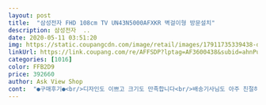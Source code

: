 ```yaml
---
layout: post 
title:  "삼성전자 FHD 108cm TV UN43N5000AFXKR 벽걸이형 방문설치" 
description: 삼성전자  ..
date: 2020-05-11 03:51:20 
img: https://static.coupangcdn.com/image/retail/images/17911735339438-de053924-75d8-4ae9-9398-27a03e813975.jpg 
linkUrl: https://link.coupang.com/re/AFFSDP?lptag=AF3600438&subid=ahnPublicAsk&pageKey=313652796&itemId=1004134382&vendorItemId=5433811396&traceid=V0-113-c0394d0e99c7a413 
categories: [1016] 
color: FFB2D9 
price: 392660 
author: Ask View Shop 
cont:  "●구매후기●<br/>디자인도 이쁘고 크기도 만족합니다<br/>배송기사님도 아주 친절하시고 설치도 깔끔하게 해주셨어요.<br/> 음질, 반응속도 좋습니다.<br/> 화질은 적당하구, 밝기나 명암의 세부조절은 별로 효용은 없는듯.<br/> 그냥 표준으로 해놓으면 적당해요.<br/><br/>배송도 빠르고 기사님도 너무친절하게 설치를 깔끔하게 해주시고 삼성tv인데 가격이 싸가지고 화질이 안좋을까봐 고민을 많이했었는데 괜한걱정을 했네요 화질도 좋고 잘나오네요 가성비 최고인것같네요 너무 좋아요~^^<br/>스탠드 높이를 조절하지 못해 아쉽지만 티비다이로 커버되버됩니다<br/>전에도 거실에서 삼성티비보다가 이점이 불편해서 엘지꺼로 바꾼건데 개선이 안되었네요.<br/><br/>추천합니다<br/>큰 단점이 있어요.<br/> 안방에서 영화를 보려고 주문했는데 USB 3개중 하나만 인식하네요.<br/> 그나마 "파일형식을 지원하지 않습니다"라는 문구가 떠서 볼수가 없어요.<br/> 거실에 엘지티비는 어떤 USB를 꽂든 영상이 플레이가 되거든요.<br/> 노트북을 HDMI 선으로 티비랑 연결해서 보긴하지만 불편해요.<br/><br/>티비만 본다면 가격면이나 성능은 좋지만 저처럼 여러모로 쓰실거면 추천하지 않습니다.<br/><br/>화질 음질 모두 좋고 기사님도 친절합니다<br/>" 
---
```

